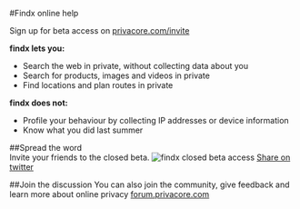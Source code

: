 #Findx online help

Sign up for beta access on 
[privacore.com/invite](https://www.privacore.com/invite/)

**findx lets you:**

- Search the web in private, without collecting data about you
- Search for products, images and videos in private
- Find locations and plan routes in private  

**findx does not:**

- Profile your behaviour by collecting IP addresses or device information
- Know what you did last summer

##Spread the word  
Invite your friends to the closed beta.
![findx closed beta access](https://www.privacore.com/wp-content/uploads/2016/09/login-to-closed-beta-access-to-findx.png)
[Share on twitter](https://twitter.com/intent/tweet?text=Join+findx+beta+-+Get+lucky+and+be+one+of+the+first+to+access+before+launch+%23privacy+%26+%23search+%40findx&url=https://www.privacore.com/invite/)


##Join the discussion 
You can also join the community, give feedback and learn more about online privacy 
[forum.privacore.com](https://forum.privacore.com/)
